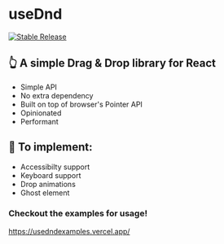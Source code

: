 # useDnd

<a href="https://www.npmjs.com/package/@dandn/usednd"><img src="https://img.shields.io/npm/v/@dandn/usednd.svg" alt="Stable Release" /></a>

## 👆 A simple Drag & Drop library for React

-   Simple API
-   No extra dependency
-   Built on top of browser's Pointer API
-   Opinionated
-   Performant

## 🚧 To implement:

-   Accessibilty support
-   Keyboard support
-   Drop animations
-   Ghost element

### Checkout the examples for usage!

https://usedndexamples.vercel.app/
